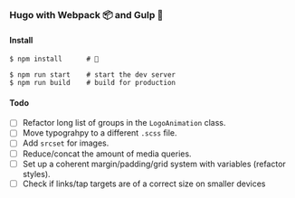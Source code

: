 ### Hugo with Webpack 📦 and Gulp 🥤

#### Install

```shell
$ npm install      # 🎉

$ npm run start    # start the dev server
$ npm run build    # build for production
```

#### Todo

- [ ] Refactor long list of groups in the `LogoAnimation` class.
- [ ] Move typograhpy to a different `.scss` file.
- [ ] Add `srcset` for images.
- [ ] Reduce/concat the amount of media queries.
- [ ] Set up a coherent margin/padding/grid system with variables (refactor styles).
- [ ] Check if links/tap targets are of a correct size on smaller devices
